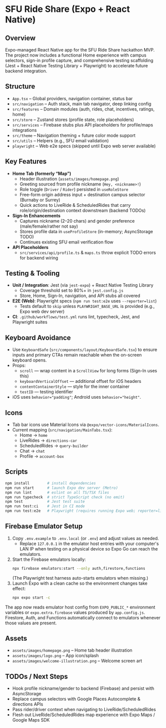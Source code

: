 # SFU Ride Share (Expo + React Native)

## Overview
Expo-managed React Native app for the SFU Ride Share hackathon MVP. The project now includes a functional Home experience with campus selectors, sign-in profile capture, and comprehensive testing scaffolding (Jest + React Native Testing Library + Playwright) to accelerate future backend integration.

## Structure
- `App.tsx` – Global providers, navigation container, status bar
- `src/navigation` – Auth stack, main tab navigator, deep linking config
- `src/features` – Domain modules (auth, rides, chat, incentives, ratings, home)
- `src/store` – Zustand stores (profile state, role placeholders)
- `src/services` – Firebase stubs plus API placeholders for profile/maps integrations
- `src/theme` – Navigation theming + future color mode support
- `src/utils` – Helpers (e.g., SFU email validation)
- `playwright` – Web e2e specs (skipped until Expo web server available)

## Key Features
- **Home Tab (formerly “Map”)**
  - Header illustration (`assets/images/homepage.png`)
  - Greeting sourced from profile nickname (`Hey, <nickname>!`)
  - Role toggle (`Driver` / `Rider`) persisted in `useRoleStore`
  - Free-form origin address input + destination campus selector (Burnaby or Surrey)
  - Quick actions to LiveRide & ScheduledRides that carry role/origin/destination context downstream (backend TODOs)
- **Sign-In Enhancements**
  - Captures nickname (2–20 chars) and gender preference (male/female/rather not say)
  - Stores profile data in `useProfileStore` (in-memory; AsyncStorage TODO)
  - Continues existing SFU email verification flow
- **API Placeholders**
  - `src/services/api/profile.ts` & `maps.ts` throw explicit TODO errors for backend wiring

## Testing & Tooling
- **Unit / Integration**: Jest (via `jest-expo`) + React Native Testing Library
  - Coverage threshold set to 80%+ in `jest.config.js`
  - Store, Home, Sign-In, navigation, and API stubs all covered
- **E2E (Web)**: Playwright specs (`npm run test:e2e` uses `--reporter=list`)
  - Tests default to `skip` unless `PLAYWRIGHT_BASE_URL` is provided (e.g., Expo web dev server)
- **CI**: `.github/workflows/test.yml` runs lint, typecheck, Jest, and Playwright suites

## Keyboard Avoidance
- Use `KeyboardSafe` (`src/components/layout/KeyboardSafe.tsx`) to ensure inputs and primary CTAs remain reachable when the on-screen keyboard opens.
- Props:
  - `scroll` — wrap content in a `ScrollView` for long forms (Sign-In uses this)
  - `keyboardVerticalOffset` — additional offset for iOS headers
  - `contentContainerStyle` — style for the inner container
  - `testID` — testing identifier
- iOS uses `behavior="padding"`; Android uses `behavior="height"`.

## Icons
- Tab bar icons use Material Icons via `@expo/vector-icons/MaterialIcons`.
- Current mapping (`src/navigation/MainTabs.tsx`):
  - Home → `home`
  - LiveRides → `directions-car`
  - ScheduledRides → `query-builder`
  - Chat → `chat`
  - Profile → `account-box`

## Scripts
```bash
npm install        # install dependencies
npm run start      # launch Expo dev server (Metro)
npm run lint       # eslint on all TS/TSX files
npm run typecheck  # strict TypeScript check (no emit)
npm test           # Jest test suite
npm run test:ci    # Jest in CI mode
npm run test:e2e   # Playwright (requires running Expo web; reporter=list)
```

## Firebase Emulator Setup
1. Copy `.env.example` to `.env.local` (or `.env`) and adjust values as needed.
   - Replace `127.0.0.1` in the emulator host entries with your computer's LAN IP when testing on a physical device so Expo Go can reach the emulators.
2. Start the Firebase emulators locally:
   ```bash
   npx firebase emulators:start --only auth,firestore,functions
   ```
   (The Playwright test harness auto-starts emulators when missing.)
3. Launch Expo with a clean cache so the environment changes take effect:
   ```bash
   npx expo start -c
   ```

The app now reads emulator host config from `EXPO_PUBLIC_*` environment variables or `expo.extra.firebase` values produced by `app.config.js`. Firestore, Auth, and Functions automatically connect to emulators whenever those values are present.

## Assets
- `assets/images/homepage.png` – Home tab header illustration
- `assets/images/logo.png` – App icon/splash
- `assets/images/welcome-illustration.png` – Welcome screen art

## TODOs / Next Steps
- Hook profile nickname/gender to backend (Firebase) and persist with AsyncStorage
- Replace campus selectors with Google Places Autocomplete & directions APIs
- Pass rider/driver context when navigating to LiveRide/ScheduledRides
- Flesh out LiveRide/ScheduledRides map experience with Expo Maps / Google Maps SDK
